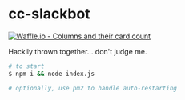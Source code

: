 # cc-slackbot

[![Waffle.io - Columns and their card count](https://badge.waffle.io/speakerwiggin/cc-slackbot.svg?columns=all)](https://waffle.io/speakerwiggin/cc-slackbot)


Hackily thrown together... don't judge me.


```sh
# to start
$ npm i && node index.js

# optionally, use pm2 to handle auto-restarting
```
